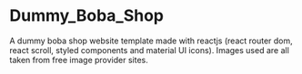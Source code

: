 # Dummy_Boba_Shop
A dummy boba shop website template made with reactjs (react router dom, react scroll, styled components and material UI icons). Images used are all taken from free image provider sites.